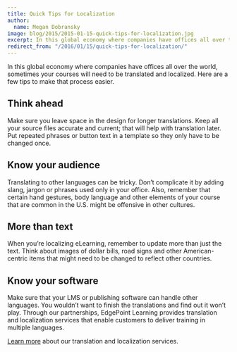 ```yaml
---
title: Quick Tips for Localization
author:
  name: Megan Dobransky
image: blog/2015/2015-01-15-quick-tips-for-localization.jpg
excerpt: In this global economy where companies have offices all over the world, sometimes your courses will need to be translated and localized.
redirect_from: "/2016/01/15/quick-tips-for-localization/"
---
```

In this global economy where companies have offices all over the world, sometimes your courses will need to be translated and localized. Here are a few tips to make that process easier.

## Think ahead
Make sure you leave space in the design for longer translations. Keep all your source files accurate and current; that will help with translation later. Put repeated phrases or button text in a template so they only have to be changed once.

## Know your audience
Translating to other languages can be tricky. Don’t complicate it by adding slang, jargon or phrases used only in your office. Also, remember that certain hand gestures, body language and other elements of your course that are common in the U.S. might be offensive in other cultures.

## More than text
When you’re localizing eLearning, remember to update more than just the text. Think about images of dollar bills, road signs and other American-centric items that might need to be changed to reflect other countries.

## Know your software
Make sure that your LMS or publishing software can handle other languages. You wouldn’t want to finish the translations and find out it won’t play. Through our partnerships, EdgePoint Learning provides translation and localization services that enable customers to deliver training in multiple languages.

[Learn more](/solutions/) about our translation and localization services.
